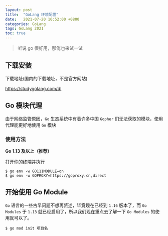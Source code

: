 ```yaml
---
layout: post
title:  "GoLang 环境配置"
date:   2021-07-20 10:52:00 +0800
categories: GoLang 
tags: GoLang 2021 
toc: true
---
```


>听说 go 很好用，那俺也来试一试

## 下载安装

下载地址(国内的下载地址，不是官方网站)

https://studygolang.com/dl

## Go 模块代理

由于网络监管原因，`Go` 生态系统中有着许多中国 `Gopher` 们无法获取的模块，使用代理能更好地使用 `Go` 模块

### 使用方法

**Go 1.13 及以上（推荐）**

打开你的终端并执行

```shell
$ go env -w GO111MODULE=on
$ go env -w GOPROXY=https://goproxy.cn,direct
```

## 开始使用 Go Module

`Go` 语言的一些古早问题不想再赘述，毕竟现在已经到 `1.16` 版本了，而 `Go Modules` 于 `1.13` 就已经启用了，所以我们现在重点去了解一下 `Go Modules` 的使用就可以了。

```shell
$ go mod init 项目名
```
